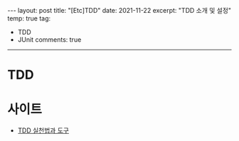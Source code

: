 \---
layout: post
title: "[Etc]TDD"
date:   2021-11-22
excerpt: "TDD 소개 및 설정"
temp: true
tag:
- TDD
- JUnit
  comments: true
---
# TDD

# 사이트
- [TDD 실천법과 도구](https://repo.yona.io/doortts/blog/issue/1)
